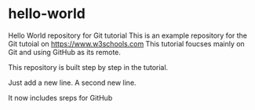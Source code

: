 # hello-world
Hello World repository for Git tutorial
This is an example repository for the Git tutoial on https://www.w3schools.com
This tutorial foucses mainly on Git and using GitHub as its remote.

This repository is built step by step in the tutorial.

Just add a new line.
A second new line.

It now includes sreps for GitHub
